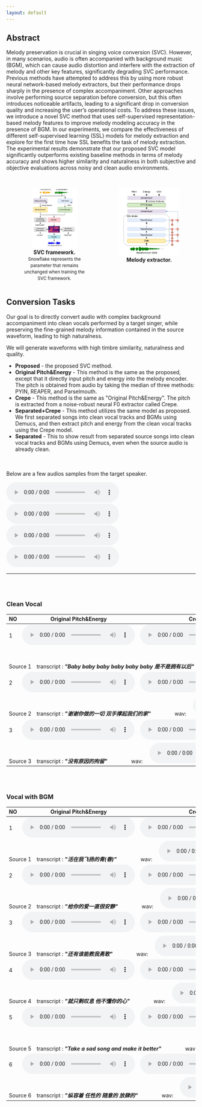 ```yaml
---
layout: default
---
```


## Abstract

Melody preservation is crucial in singing voice conversion (SVC). However, in many scenarios, audio is often accompanied with background music (BGM), which can cause audio distortion and interfere with the extraction of melody and other key features, significantly degrading SVC performance.  Previous methods have attempted to address this by using more robust neural network-based melody extractors, but their performance drops sharply in the presence of complex accompaniment. Other approaches involve performing source separation before conversion, but this often introduces noticeable artifacts, leading to a significant drop in conversion quality and increasing the user’s operational costs. To address these issues, we introduce a novel SVC method that uses self-supervised representation-based melody features to improve melody modeling accuracy in the presence of BGM. In our experiments, we compare the effectiveness of different self-supervised learning (SSL) models for melody extraction and explore for the first time how SSL benefits the task of melody extraction. The experimental results demonstrate that our proposed SVC model significantly outperforms existing baseline methods in terms of melody accuracy and shows higher similarity and naturalness in both subjective and objective evaluations across noisy and clean audio environments.

<br>

<!-- <table style="border-collapse: collapse; width: 100%;">
<tr>
<td>
<img src="all.jpg" alt="图片1" style="display: block; margin: 0 auto; width: 600px;"/>
<p style="text-align: center;">SVC framework.</p>
</td>
<td>
<img src="melody.jpg" alt="图片2" style="display: block; margin: 0 auto; width: 800px;"/>
<p style="text-align: center;">Melody extractor.</p>
</td>
</tr>
</table> -->

<div style="display: flex; justify-content: space-between; align-items: flex-start;">
    <figure style="text-align: center;">
        <img src="all.jpg" alt="Image 1" style="max-width: 70% ">
		<figcaption style="text-align: center;">
            <strong>SVC framework.</strong><br>
            <small>Snowflake represents the parameter that remains unchanged when training the SVC framework.</small>
        </figcaption>
    </figure>
    <figure style="text-align: center;">
        <img src="melody.jpg" alt="Image 2" style="max-width: 98%">
        <figcaption style="text-align: center;"><strong>Melody extractor.</strong></figcaption>
    </figure>
</div>

<!-- <div style="text-align: center;">
	<img src="all.jpg" alt="SVC framework. Snowflake represents the parameter that remains unchanged when training the SVC framework." style="max-width: 4.8%"><p>这是图片2的标题</p><img src="melody.jpg" alt="Melody extractor." style="max-width: 54%"><p>这是图片2的标题</p>
</div> -->


## Conversion Tasks

Our goal is to directly convert audio with complex background accompaniment into clean vocals performed by a target singer, while preserving the fine-grained melody information contained in the source waveform, leading to high naturalness.

We will generate waveforms with high timbre similarity, naturalness and
quality.

- **Proposed** - the proposed SVC method.
- **Original Pitch&Energy** - This method is the same as the proposed, except that it directly input pitch and energy into the melody encoder. The pitch is obtained from audio by taking the median of three methods: PYIN, REAPER, and Parselmouth.
- **Crepe** - This method is the same as "Original Pitch&Energy". The pitch is extracted from a noise-robust neural F0 extractor called Crepe.
- **Separated+Crepe** - This method utilizes the same model as proposed. We first separated songs into clean vocal tracks and BGMs using Demucs, and then extract pitch and energy from the clean vocal tracks using the Crepe model.
- **Separated** - This to show result from separated source songs into clean vocal tracks and BGMs using Demucs, even when the source audio is already clean.

<br><br>
Below are a few audios samples from the target speaker.

<audio controls>
				<source src="audios\target\2019000761.wav" type="audio/mpeg">
				Your browser does not support this audio format.
			</audio>
<audio controls>
				<source src="audios\target\2063002339.wav" type="audio/mpeg">
				Your browser does not support this audio format.
			</audio>
<audio controls>
				<source src="audios\target\2075002790.wav" type="audio/mpeg">
				Your browser does not support this audio format.
			</audio>
<audio controls>
				<source src="audios\target\2075002791.wav" type="audio/mpeg">
				Your browser does not support this audio format.
			</audio>
<hr>

<br><br>


### Clean Vocal

<div class="table-wrapper">

<table>
<thead>
<tr class="header">
<th>NO</th>
<th>Original Pitch&Energy</th>
<th>Crepe</th>
<th>Separated</th>
<th>Separated+Crepe</th>
<th>Proposed</th>


</tr>
</thead>
<tbody>
<tr class="odd">
<td>1</td>
<td><audio controls>
				<source src="audios\clean\acous\2.wav" type="audio/mpeg">
				Your browser does not support this audio format.
			</audio></td>
<td><audio controls>
				<source src="audios\clean\crepe\2.wav" type="audio/mpeg">
				Your browser does not support this audio format.
			</audio></td>
<td><audio controls>
				<source src="audios\clean\separated\2.wav" type="audio/mpeg">
				Your browser does not support this audio format.
			</audio></td>
<td><audio controls>
				<source src="audios\clean\separated_crepe\2.wav" type="audio/mpeg">
				Your browser does not support this audio format.
			</audio></td>
<td><audio controls>
				<source src="audios\clean\proposed\2.wav" type="audio/mpeg">
				Your browser does not support this audio format.
			</audio></td>
</tr>
<tr class="even">
<td colspan="6">Source 1&emsp;transcript :
<em><strong>"Baby baby baby baby baby baby 是不是拥有以后"</strong></em> &emsp;&emsp;&emsp;&emsp;
wav:&emsp;
<audio controls>
				<source src="audios\clean\source\2.wav" type="audio/mpeg">
				Your browser does not support this audio format.
			</audio>
</td>
</tr>


<tr class="odd">
<td>2</td>
<td><audio controls>
				<source src="audios\clean\acous\1.wav" type="audio/mpeg">
				Your browser does not support this audio format.
			</audio></td>
<td><audio controls>
				<source src="audios\clean\crepe\1.wav" type="audio/mpeg">
				Your browser does not support this audio format.
			</audio></td>
<td><audio controls>
				<source src="audios\clean\separated\1.wav" type="audio/mpeg">
				Your browser does not support this audio format.
			</audio></td>
<td><audio controls>
				<source src="audios\clean\separated_crepe\1.wav" type="audio/mpeg">
				Your browser does not support this audio format.
			</audio></td>
<td><audio controls>
				<source src="audios\clean\proposed\1.wav" type="audio/mpeg">
				Your browser does not support this audio format.
			</audio></td>
</tr>
<tr class="even">
<td colspan="6">Source 2&emsp;transcript :
<em><strong>"谢谢你做的一切 双手撑起我们的家"</strong></em> &emsp;&emsp;&emsp;&emsp;
wav:&emsp;
<audio controls>
				<source src="audios\clean\source\1.wav" type="audio/mpeg">
				Your browser does not support this audio format.
			</audio>
</td>
</tr>

<!-- 
<tr class="odd">
<td>3</td>
<td><audio controls>
				<source src="audios\clean\acous\0.wav" type="audio/mpeg">
				Your browser does not support this audio format.
			</audio></td>
<td><audio controls>
				<source src="audios\clean\crepe\0.wav" type="audio/mpeg">
				Your browser does not support this audio format.
			</audio></td>
<td><audio controls>
				<source src="audios\clean\separated\0.wav" type="audio/mpeg">
				Your browser does not support this audio format.
			</audio></td>
<td><audio controls>
				<source src="audios\clean\separated_crepe\0.wav" type="audio/mpeg">
				Your browser does not support this audio format.
			</audio></td>
<td><audio controls>
				<source src="audios\clean\proposed\0.wav" type="audio/mpeg">
				Your browser does not support this audio format.
			</audio></td>
</tr>
<tr class="even">
<td colspan="6">Source 3&emsp;transcript :
<em><strong>"这就是我心里的歌"</strong></em> &emsp;&emsp;&emsp;&emsp;
wav:&emsp;
<audio controls>
				<source src="audios\clean\source\0.wav" type="audio/mpeg">
				Your browser does not support this audio format.
			</audio>
</td>
</tr> -->


<tr class="odd">
<td>3</td>
<td><audio controls>
				<source src="audios\clean\acous\3.wav" type="audio/mpeg">
				Your browser does not support this audio format.
			</audio></td>
<td><audio controls>
				<source src="audios\clean\crepe\3.wav" type="audio/mpeg">
				Your browser does not support this audio format.
			</audio></td>
<td><audio controls>
				<source src="audios\clean\separated\3.wav" type="audio/mpeg">
				Your browser does not support this audio format.
			</audio></td>
<td><audio controls>
				<source src="audios\clean\separated_crepe\3.wav" type="audio/mpeg">
				Your browser does not support this audio format.
			</audio></td>
<td><audio controls>
				<source src="audios\clean\proposed\3.wav" type="audio/mpeg">
				Your browser does not support this audio format.
			</audio></td>
</tr>
<tr class="even">
<td colspan="6">Source 3&emsp;transcript :
<em><strong>"没有原因的拘留"</strong></em> &emsp;&emsp;&emsp;&emsp;
wav:&emsp;
<audio controls>
				<source src="audios\clean\source\3.wav" type="audio/mpeg">
				Your browser does not support this audio format.
			</audio>
</td>
</tr>

</tbody>
</table>

</div>

  

  
  <br>
  <br>

### Vocal with BGM

<div class="table-wrapper">

<table>
<thead>
<tr class="header">
<th>NO</th>
<th>Original Pitch&Energy</th>
<th>Crepe</th>
<th>Separated</th>
<th>Separated+Crepe</th>
<th>Proposed</th>

</tr>
</thead>
<tbody>

<tr class="odd">
<td>1</td>
<td><audio controls>
				<source src="audios\noisy\acous\6.wav" type="audio/mpeg">
				Your browser does not support this audio format.
			</audio></td>
<td><audio controls>
				<source src="audios\noisy\crepe\6.wav" type="audio/mpeg">
				Your browser does not support this audio format.
			</audio></td>
<td><audio controls>
				<source src="audios\noisy\separated\6.wav" type="audio/mpeg">
				Your browser does not support this audio format.
			</audio></td>
<td><audio controls>
				<source src="audios\noisy\separated_crepe\6.wav" type="audio/mpeg">
				Your browser does not support this audio format.
			</audio></td>
<td><audio controls>
				<source src="audios\noisy\proposed\6.wav" type="audio/mpeg">
				Your browser does not support this audio format.
			</audio></td>
</tr>
<tr class="even">
<td colspan="6">Source 1&emsp;transcript :
<em><strong>"活在我飞扬的青(春)"</strong></em> &emsp;&emsp;&emsp;&emsp;
wav:&emsp;
<audio controls>
				<source src="audios\noisy\source\6.wav" type="audio/mpeg">
				Your browser does not support this audio format.
			</audio>
</td>
</tr>


<tr class="odd">
<td>2</td>
<td><audio controls>
				<source src="audios\noisy\acous\5.wav" type="audio/mpeg">
				Your browser does not support this audio format.
			</audio></td>
<td><audio controls>
				<source src="audios\noisy\crepe\5.wav" type="audio/mpeg">
				Your browser does not support this audio format.
			</audio></td>
<td><audio controls>
				<source src="audios\noisy\separated\5.wav" type="audio/mpeg">
				Your browser does not support this audio format.
			</audio></td>
<td><audio controls>
				<source src="audios\noisy\separated_crepe\5.wav" type="audio/mpeg">
				Your browser does not support this audio format.
			</audio></td>
<td><audio controls>
				<source src="audios\noisy\proposed\5.wav" type="audio/mpeg">
				Your browser does not support this audio format.
			</audio></td>
</tr>
<tr class="even">
<td colspan="6">Source 2&emsp;transcript :
<em><strong>"给你的爱一直很安静"</strong></em> &emsp;&emsp;&emsp;&emsp;
wav:&emsp;
<audio controls>
				<source src="audios\noisy\source\5.wav" type="audio/mpeg">
				Your browser does not support this audio format.
			</audio>
</td>
</tr>


<tr class="odd">
<td>3</td>
<td><audio controls>
				<source src="audios\noisy\acous\2.wav" type="audio/mpeg">
				Your browser does not support this audio format.
			</audio></td>
<td><audio controls>
				<source src="audios\noisy\crepe\2.wav" type="audio/mpeg">
				Your browser does not support this audio format.
			</audio></td>
<td><audio controls>
				<source src="audios\noisy\separated\2.wav" type="audio/mpeg">
				Your browser does not support this audio format.
			</audio></td>
<td><audio controls>
				<source src="audios\noisy\separated_crepe\2.wav" type="audio/mpeg">
				Your browser does not support this audio format.
			</audio></td>
<td><audio controls>
				<source src="audios\noisy\proposed\2.wav" type="audio/mpeg">
				Your browser does not support this audio format.
			</audio></td>
</tr>
<tr class="even">
<td colspan="6">Source 3&emsp;transcript :
<em><strong>"还有谁能教我勇敢"</strong></em> &emsp;&emsp;&emsp;&emsp;
wav:&emsp;
<audio controls>
				<source src="audios\noisy\source\2.wav" type="audio/mpeg">
				Your browser does not support this audio format.
			</audio>
</td>
</tr>

<tr class="odd">
<td>4</td>
<td><audio controls>
				<source src="audios\noisy\acous\4.wav" type="audio/mpeg">
				Your browser does not support this audio format.
			</audio></td>
<td><audio controls>
				<source src="audios\noisy\crepe\4.wav" type="audio/mpeg">
				Your browser does not support this audio format.
			</audio></td>
<td><audio controls>
				<source src="audios\noisy\separated\4.wav" type="audio/mpeg">
				Your browser does not support this audio format.
			</audio></td>
<td><audio controls>
				<source src="audios\noisy\separated_crepe\4.wav" type="audio/mpeg">
				Your browser does not support this audio format.
			</audio></td>
<td><audio controls>
				<source src="audios\noisy\proposed\4.wav" type="audio/mpeg">
				Your browser does not support this audio format.
			</audio></td>
</tr>
<tr class="even">
<td colspan="6">Source 4&emsp;transcript :
<em><strong>"就只剩叹息 他不懂你的心"</strong></em> &emsp;&emsp;&emsp;&emsp;
wav:&emsp;
<audio controls>
				<source src="audios\noisy\source\4.wav" type="audio/mpeg">
				Your browser does not support this audio format.
			</audio>
</td>
</tr>

<tr class="odd">
<td>5</td>
<td><audio controls>
				<source src="audios\noisy\acous\1.wav" type="audio/mpeg">
				Your browser does not support this audio format.
			</audio></td>
<td><audio controls>
				<source src="audios\noisy\crepe\1.wav" type="audio/mpeg">
				Your browser does not support this audio format.
			</audio></td>
<td><audio controls>
				<source src="audios\noisy\separated\1.wav" type="audio/mpeg">
				Your browser does not support this audio format.
			</audio></td>
<td><audio controls>
				<source src="audios\noisy\separated_crepe\1.wav" type="audio/mpeg">
				Your browser does not support this audio format.
			</audio></td>
<td><audio controls>
				<source src="audios\noisy\proposed\1.wav" type="audio/mpeg">
				Your browser does not support this audio format.
			</audio></td>
</tr>
<tr class="even">
<td colspan="6">Source 5&emsp;transcript :
<em><strong>"Take a sad song and make it better"</strong></em> &emsp;&emsp;&emsp;&emsp;
wav:&emsp;
<audio controls>
				<source src="audios\noisy\source\1.wav" type="audio/mpeg">
				Your browser does not support this audio format.
			</audio>
</td>
</tr>

<tr class="odd">
<td>6</td>
<td><audio controls>
				<source src="audios\noisy\acous\3.wav" type="audio/mpeg">
				Your browser does not support this audio format.
			</audio></td>
<td><audio controls>
				<source src="audios\noisy\crepe\3.wav" type="audio/mpeg">
				Your browser does not support this audio format.
			</audio></td>
<td><audio controls>
				<source src="audios\noisy\separated\3.wav" type="audio/mpeg">
				Your browser does not support this audio format.
			</audio></td>
<td><audio controls>
				<source src="audios\noisy\separated_crepe\3.wav" type="audio/mpeg">
				Your browser does not support this audio format.
			</audio></td>
<td><audio controls>
				<source src="audios\noisy\proposed\3.wav" type="audio/mpeg">
				Your browser does not support this audio format.
			</audio></td>
</tr>
<tr class="even">
<td colspan="6">Source 6&emsp;transcript :
<em><strong>"纵容着 任性的 随意的 放肆的"</strong></em> &emsp;&emsp;&emsp;&emsp;
wav:&emsp;
<audio controls>
				<source src="audios\noisy\source\3.wav" type="audio/mpeg">
				Your browser does not support this audio format.
			</audio>
</td>
</tr>
</tbody>
</table>

</div>
